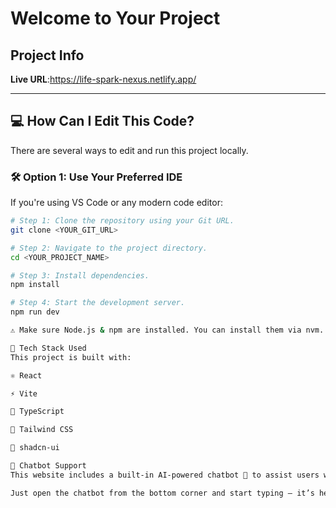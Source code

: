 # Welcome to Your Project

## Project Info

**Live URL**:https://life-spark-nexus.netlify.app/

---

## 💻 How Can I Edit This Code?

There are several ways to edit and run this project locally.

### 🛠️ Option 1: Use Your Preferred IDE

If you're using VS Code or any modern code editor:

```sh
# Step 1: Clone the repository using your Git URL.
git clone <YOUR_GIT_URL>

# Step 2: Navigate to the project directory.
cd <YOUR_PROJECT_NAME>

# Step 3: Install dependencies.
npm install

# Step 4: Start the development server.
npm run dev

⚠️ Make sure Node.js & npm are installed. You can install them via nvm.

🧰 Tech Stack Used
This project is built with:

⚛️ React

⚡ Vite

🧠 TypeScript

🎨 Tailwind CSS

🧩 shadcn-ui

💬 Chatbot Support
This website includes a built-in AI-powered chatbot 🧠 to assist users with any queries, suggestions, or navigation help.

Just open the chatbot from the bottom corner and start typing — it’s here to guide you!
